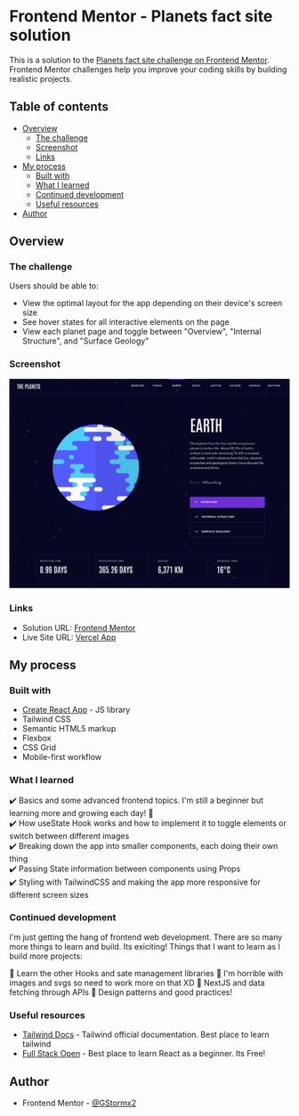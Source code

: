 # Frontend Mentor - Planets fact site solution

This is a solution to the [Planets fact site challenge on Frontend Mentor](https://www.frontendmentor.io/challenges/planets-fact-site-gazqN8w_f). Frontend Mentor challenges help you improve your coding skills by building realistic projects. 

## Table of contents

- [Overview](#overview)
  - [The challenge](#the-challenge)
  - [Screenshot](#screenshot)
  - [Links](#links)
- [My process](#my-process)
  - [Built with](#built-with)
  - [What I learned](#what-i-learned)
  - [Continued development](#continued-development)
  - [Useful resources](#useful-resources)
- [Author](#author)

## Overview

### The challenge

Users should be able to:

- View the optimal layout for the app depending on their device's screen size
- See hover states for all interactive elements on the page
- View each planet page and toggle between "Overview", "Internal Structure", and "Surface Geology"

### Screenshot

![](./screenshot.png)

### Links

- Solution URL: [Frontend Mentor](https://www.frontendmentor.io/solutions/planets-fact-site-with-create-react-app-and-tailwindcss-aoLGeAHF5)
- Live Site URL: [Vercel App](https://planet-fact-site.vercel.app/)

## My process

### Built with

- [Create React App](https://reactjs.org/) - JS library
- Tailwind CSS
- Semantic HTML5 markup
- Flexbox
- CSS Grid
- Mobile-first workflow

### What I learned

:heavy_check_mark: Basics and some advanced frontend topics. I'm still a beginner but learning more and growing each day! :muscle:\
:heavy_check_mark: How useState Hook works and how to implement it to toggle elements or switch between different images\
:heavy_check_mark: Breaking down the app into smaller components, each doing their own thing\
:heavy_check_mark: Passing State information between components using Props\
:heavy_check_mark: Styling with TailwindCSS and making the app more responsive for different screen sizes

### Continued development

I'm just getting the hang of frontend web development. There are so many more things to learn and build. Its exiciting!
Things that I want to learn as I build more projects:

:beginner: Learn the other Hooks and sate management libraries
:beginner: I'm horrible with images and svgs so need to work more on that XD
:beginner: NextJS and data fetching through APIs
:beginner: Design patterns and good practices!

### Useful resources

- [Tailwind Docs](https://tailwindcss.com/docs) - Tailwind official documentation. Best place to learn tailwind
- [Full Stack Open](https://fullstackopen.com/en/) - Best place to learn React as a beginner. Its Free!

## Author

- Frontend Mentor - [@GStormx2](https://www.frontendmentor.io/profile/GStormx2)

